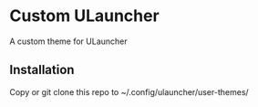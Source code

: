 # Custom ULauncher

A custom theme for ULauncher

## Installation
Copy or git clone this repo to ~/.config/ulauncher/user-themes/